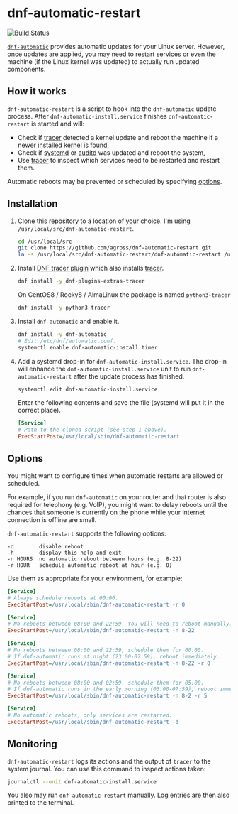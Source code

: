 # dnf-automatic-restart

[![Build Status](https://travis-ci.org/agross/dnf-automatic-restart.svg?branch=master)](https://travis-ci.org/agross/dnf-automatic-restart)

[`dnf-automatic`](http://dnf.readthedocs.io/en/latest/automatic.html) provides
automatic updates for your Linux server. However, once updates are applied, you
may need to restart services or even the machine (if the Linux kernel was
updated) to actually run updated components.

## How it works

`dnf-automatic-restart` is a script to hook into the `dnf-automatic` update
process. After `dnf-automatic-install.service` finishes `dnf-automatic-restart`
is started and will:

* Check if [tracer](http://tracer-package.com/) detected a kernel update and
  reboot the machine if a newer installed kernel is found,
* Check if [systemd](https://www.freedesktop.org/wiki/Software/systemd/) or
  [auditd](https://linux.die.net/man/8/auditd) was updated and reboot the system,
* Use [tracer](http://tracer-package.com/) to inspect which services need to be
  restarted and restart them.

Automatic reboots may be prevented or scheduled by specifying
[options](#options).

## Installation

1. Clone this repository to a location of your choice. I'm using
   `/usr/local/src/dnf-automatic-restart`.

   ```sh
   cd /usr/local/src
   git clone https://github.com/agross/dnf-automatic-restart.git
   ln -s /usr/local/src/dnf-automatic-restart/dnf-automatic-restart /usr/local/sbin/dnf-automatic-restart
   ```

1. Install
   [DNF tracer plugin](http://dnf-plugins-extras.readthedocs.io/en/latest/tracer.html)
   which also installs [tracer](http://tracer-package.com/).

   ```sh
   dnf install -y dnf-plugins-extras-tracer
   ```
   
   On CentOS8 / Rocky8 / AlmaLinux the package is named `python3-tracer`
   
   ```sh
   dnf install -y python3-tracer
   ```

1. Install `dnf-automatic` and enable it.

   ```sh
   dnf install -y dnf-automatic
   # Edit /etc/dnf/automatic.conf.
   systemctl enable dnf-automatic-install.timer
   ```

1. Add a systemd drop-in for `dnf-automatic-install.service`. The drop-in will
   enhance the `dnf-automatic-install.service` unit to run
   `dnf-automatic-restart` after the update process has finished.

   ```sh
   systemctl edit dnf-automatic-install.service
   ```

   Enter the following contents and save the file (systemd will put it in the
   correct place).

   ```ini
   [Service]
   # Path to the cloned script (see step 1 above).
   ExecStartPost=/usr/local/sbin/dnf-automatic-restart
   ```

## Options

You might want to configure times when automatic restarts are allowed or
scheduled.

For example, if you run `dnf-automatic` on your router and that router is also
required for telephony (e.g. VoIP), you might want to delay reboots until the
chances that someone is currently on the phone while your internet connection is
offline are small.

`dnf-automatic-restart` supports the following options:

```text
-d        disable reboot
-h        display this help and exit
-n HOURS  no automatic reboot between hours (e.g. 8-22)
-r HOUR   schedule automatic reboot at hour (e.g. 0)
```

Use them as appropriate for your environment, for example:

```ini
[Service]
# Always schedule reboots at 00:00.
ExecStartPost=/usr/local/sbin/dnf-automatic-restart -r 0
```

```ini
[Service]
# No reboots between 08:00 and 22:59. You will need to reboot manually.
ExecStartPost=/usr/local/sbin/dnf-automatic-restart -n 8-22
```

```ini
[Service]
# No reboots between 08:00 and 22:59, schedule them for 00:00.
# If dnf-automatic runs at night (23:00-07:59), reboot immediately.
ExecStartPost=/usr/local/sbin/dnf-automatic-restart -n 8-22 -r 0
```

```ini
[Service]
# No reboots between 08:00 and 02:59, schedule them for 05:00.
# If dnf-automatic runs in the early morning (03:00-07:59), reboot immediately.
ExecStartPost=/usr/local/sbin/dnf-automatic-restart -n 8-2 -r 5
```

```ini
[Service]
# No automatic reboots, only services are restarted.
ExecStartPost=/usr/local/sbin/dnf-automatic-restart -d
```

## Monitoring

`dnf-automatic-restart` logs its actions and the output of `tracer` to the
system journal. You can use this command to inspect actions taken:

```sh
journalctl --unit dnf-automatic-install.service
```

You also may run `dnf-automatic-restart` manually. Log entries are then also
printed to the terminal.
